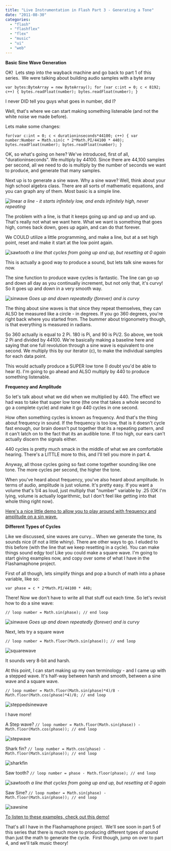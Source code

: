```yaml
---
title: "Live Instrumentation in Flash Part 3 - Generating a Tone"
date: "2011-08-30"
categories:
  - "flash"
  - "flashflex"
  - "flex"
  - "music"
  - "ui"
  - "web"
---
```


**Basic Sine Wave Generation**

OK!  Lets step into the wayback machine and go back to part 1 of this series.  We were talking about building audio samples with a byte array

`var bytes:ByteArray = new ByteArray(); for (var c:int = 0; c < 8192; c++) { bytes.readFloat(number); bytes.readFloat(number); }`

I never DID tell you guys what goes in number, did I?

Well, that's where we can start making something listenable (and not the white noise we made before).

Lets make some changes:

`for(var c:int = 0; c < durationinseconds*44100; c++) { var number:Number = Math.sin(c * 2*Math.PI/44100 * 440); bytes.readFloat(number); bytes.readFloat(number); }`

OK, so what's going on here? We've introduced, first of all, "durationinseconds". We multiply by 44100. Since there are 44,100 samples per second, all we need to do is multiply by the number of seconds we want to produce, and generate that many samples.

Next up is to generate a sine wave. Why a sine wave? Well, think about your high school algebra class. There are all sorts of mathematic equations, and you can graph any of them. Most basic is a simple line.

![linear](https://d2ypg8o05lff0b.cloudfront.net/wp-content/uploads/2011/08/linear1.jpg)
*a line - it starts infinitely low, and ends infinitely high, never repeating*

The problem with a line, is that it keeps going up and up and up and up. That's really not what we want here. What we want is something that goes high, comes back down, goes up again, and can do that forever.

We COULD utilize a little programming, and make a line, but at a set high point, reset and make it start at the low point again.

![sawtooth](https://d2ypg8o05lff0b.cloudfront.net/wp-content/uploads/2011/08/sawtooth.jpg)
*a line that cycles from going up and up, but resetting at 0 again*

This is actually a good way to produce a sound, but lets talk sine waves for now.

The sine function to produce wave cycles is fantastic. The line can go up and down all day as you continually increment, but not only that, it's curvy! So it goes up and down in a very smooth way.

![sinwave](https://d2ypg8o05lff0b.cloudfront.net/wp-content/uploads/2011/08/sinwave.jpg)
*Goes up and down repeatedly (forever) and is curvy*

The thing about sine waves is that since they repeat themselves, they can ALSO be measured like a circle - in degrees. If you go 360 degrees, you're right back where you started from. The bummer about trigonometry though, is that everything is measured in radians.

So 360 actually is equal to 2 Pi. 180 is Pi, and 90 is Pi/2. So above, we took 2 Pi and divided by 44100. We're basically making a baseline here and saying that one full revolution through a sine wave is equivalent to one second. We multiply this by our iterator (c), to make the individual samples for each data point.

This would actually produce a SUPER low tone (I doubt you'd be able to hear it). I'm going to go ahead and ALSO multiply by 440 to produce something listenable.

**Frequency and Amplitude**

So let's talk about what we did when we multiplied by 440. The effect we had was to take that super low tone (the one that takes a whole second to go a complete cycle) and make it go 440 cycles in one second.

How often something cycles is known as frequency. And that's the thing about frequency in sound. If the frequency is too low, that is it doesn't cycle fast enough, our brain doesn't put together that its a repeating pattern, and it can't latch on to the fact that its an audible tone. If too high, our ears can't actually discern the signals either.

440 cycles is pretty much smack in the middle of what we are comfortable hearing. There's a LITTLE more to this, and I'll tell you more in part 4.

Anyway, all those cycles going so fast come together sounding like one tone. The more cycles per second, the higher the tone.

When you've heard about frequency, you've also heard about amplitude. In terms of audio, amplitude is just volume. It's pretty easy. If you want a volume that's 1/4 as loud, just multiply that "number" variable by .25 (OK I'm lying, volume is actually logarithmic, but I don't feel like getting into that whole thing right now).

[Here's a nice little demo to allow you to play around with frequency and amplitude on a sin wave.](/labs/examples/sinwavedemo/ "Sine Wave Demo")

**Different Types of Cycles**

Like we discussed, sine waves are curvy... When we generate the tone, its sounds nice (if not a little whiny). There are other ways to go. I eluded to this before (with the line that we keep resetting in a cycle). You can make things sound edgy too! Like you could make a square wave. I'm going to start giving examples now, and copy over some of what I have in the Flashamaphone project.

First of all though, lets simplify things and pop a bunch of math into a phase variable, like so:

`var phase = c * 2*Math.PI/44100 * 440;`

There! Now we don't have to write all that stuff out each time. So let's revisit how to do a sine wave:

`// loop number = Math.sin(phase); // end loop`

![sinwave](https://d2ypg8o05lff0b.cloudfront.net/wp-content/uploads/2011/08/sinwave.jpg)
*Goes up and down repeatedly (forever) and is curvy*

Next, lets try a square wave

`// loop number = Math.floor(Math.sin(phase)); // end loop`

![squarewave](https://d2ypg8o05lff0b.cloudfront.net/wp-content/uploads/2011/08/squarewave.jpg)

It sounds very 8-bit and harsh.

At this point, I can start making up my own terminology - and I came up with a stepped wave. It's half-way between harsh and smooth, between a sine wave and a square wave.

`// loop number = Math.floor(Math.sin(phase)*4)/8 - Math.floor(Math.cos(phase)*4)/8; // end loop`

![steppedsinewave](https://d2ypg8o05lff0b.cloudfront.net/wp-content/uploads/2011/08/steppedsinewave.jpg)

I have more!

A Step wave? `// loop number = Math.floor(Math.sin(phase)) - Math.floor(Math.cos(phase)); // end loop`

![stepwave](https://d2ypg8o05lff0b.cloudfront.net/wp-content/uploads/2011/08/stepwave.jpg)

Shark fin? `// loop number = Math.cos(phase) - Math.floor(Math.sin(phase)); // end loop`

![sharkfin](https://d2ypg8o05lff0b.cloudfront.net/wp-content/uploads/2011/08/sharkfin.jpg)

Saw tooth? `// loop number = phase - Math.floor(phase); // end loop`

![sawtooth](https://d2ypg8o05lff0b.cloudfront.net/wp-content/uploads/2011/08/sawtooth.jpg)
*a line that cycles from going up and up, but resetting at 0 again*

Saw Sine? `// loop number = Math.sin(phase) - Math.floor(Math.sin(phase)); // end loop`

![sawsine](https://d2ypg8o05lff0b.cloudfront.net/wp-content/uploads/2011/08/sawsine.jpg)

[To listen to these examples, check out this demo!](/labs/examples/wavefactories/)

That's all I have in the Flashamaphone project.  We'll see soon in part 5 of this series that there is much more to producing different types of sound than just the math to generate the cycle.  First though, jump on over to part 4, and we'll talk music theory!
